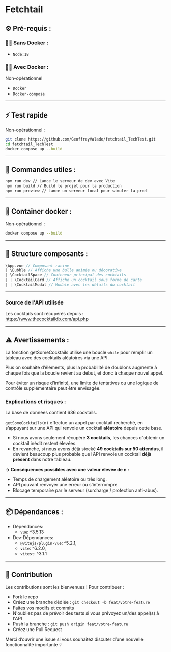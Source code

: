 # Fetchtail

## ⚙️ Pré-requis :

### 🐳❌ Sans Docker :

- `Node:18`

### 🐳💙 Avec Docker :
Non-opérationnel
- `Docker`
- `Docker-compose`

---

## ⚡ Test rapide

Non-opérationnel :
```bash
git clone https://github.com/GeoffreyValade/fetchtail_TechTest.git
cd fetchtail_TechTest
docker compose up --build
```

---

## 🚀 Commandes utiles :

```bash
npm run dev // Lance le serveur de dev avec Vite
npm run build // Build le projet pour la production
npm run preview // Lance un serveur local pour simuler la prod
```

---

## 🐳 Container docker :

Non-opérationnel :
```bash
docker compose up --build
```

---

## 🧱 Structure composants :

```cpp
\App.vue // Composant racine
| \Bubble // Affiche une bulle animée ou décorative
| \CocktailSpace // Conteneur principal des cocktails
| | \CocktailCard // Affiche un cocktail sous forme de carte
| | \CocktailModal // Modale avec les détails du cocktail
```

---

### Source de l'API utilisée

Les cocktails sont récupérés depuis :  
https://www.thecocktaildb.com/api.php

---

## ⚠️ Avertissements :

La fonction getSomeCocktails utilise une boucle `while` pour remplir un tableau avec des cocktails aléatoires via une API.

Plus on souhaite d’éléments, plus la probabilité de doublons augmente à chaque fois que la boucle revient au début, et donc à chaque nouvel appel.

Pour éviter un risque d’infinité, une limite de tentatives ou une logique de contrôle supplémentaire peut être envisagée.

### Explications et risques :

La base de données contient 636 cocktails.

`getSomeCocktails(n)` effectue un appel par cocktail recherché, en s’appuyant sur une API qui renvoie un cocktail **aléatoire** depuis cette base.

- Si nous avons seulement récupéré **3 cocktails**, les chances d'obtenir un cocktail inédit restent élevées.
- En revanche, si nous avons déjà stocké **49 cocktails sur 50 attendus**, il devient beaucoup plus probable que l’API renvoie un cocktail **déjà présent** dans notre tableau.

**→ Conséquences possibles avec une valeur élevée de n :**

- Temps de chargement aléatoire ou très long.
- API pouvant renvoyer une erreur ou s’interrompre.
- Blocage temporaire par le serveur (surcharge / protection anti-abus).

---

## 📦 Dépendances :

- Dépendances:
  - `vue`: ^3.5.13
- Dev-Dépendances:
  - `@vitejs/plugin-vue`: ^5.2.1,
  - `vite`: ^6.2.0,
  - `vitest`: ^3.1.1

---

## 🤝 Contribution

Les contributions sont les bienvenues ! Pour contribuer :

- Fork le repo
- Créez une branche dédiée : `git checkout -b feat/votre-feature`
- Faites vos modifs et commits
- N'oubliez pas de prévoir des tests si vous prévoyez un/des appel(s) à l'API
- Push la branche : `git push origin feat/votre-feature`
- Créez une Pull Request

Merci d’ouvrir une issue si vous souhaitez discuter d’une nouvelle fonctionnalité importante 💡
